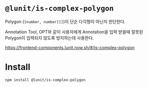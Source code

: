 # `@lunit/is-complex-polygon`

Polygon (`[number, number][]`)이 단순 다각형이 아닌지 판단한다.

Annotation Tool, OPT와 같이 사용자에게 Annotation을 입력 받을때
잘못된 Polygon이 입력되지 않도록 방지하는데 사용한다.

<https://frontend-components.lunit.now.sh/#/is-complex-polygon>

# Install

```sh
npm install @lunit/is-complex-polygon
```
